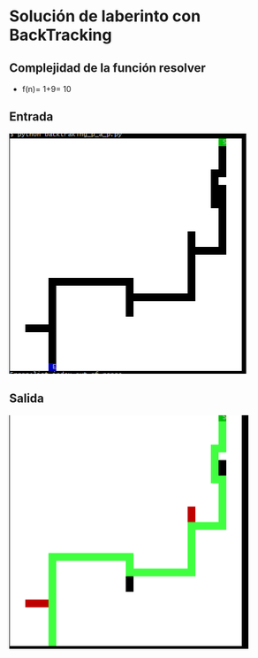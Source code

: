 # Solución de laberinto con BackTracking

## Complejidad de la función resolver 
- f(n)= 1+9= 10
## Entrada
![Entrada](entrada.PNG)
## Salida
![Salida](salida.PNG)
